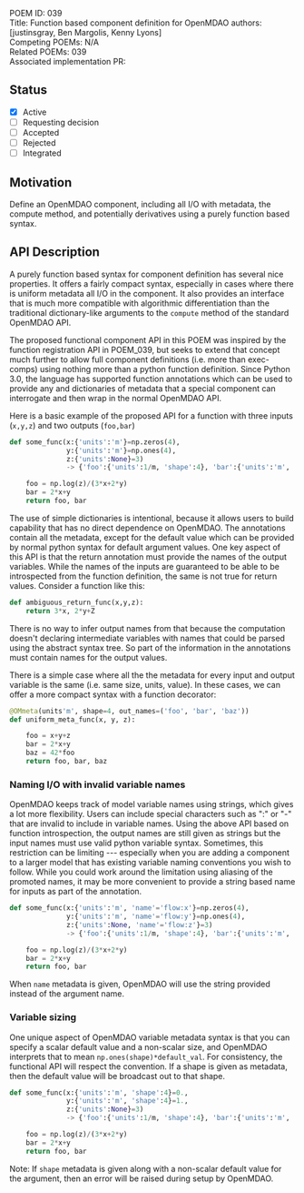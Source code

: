 POEM ID: 039  
Title:  Function based component definition for OpenMDAO
authors: [justinsgray, Ben Margolis, Kenny Lyons]  
Competing POEMs: N/A    
Related POEMs: 039   
Associated implementation PR:

##  Status

- [x] Active
- [ ] Requesting decision
- [ ] Accepted
- [ ] Rejected
- [ ] Integrated

## Motivation

Define an OpenMDAO component, including all I/O with metadata, the compute method, and potentially derivatives using a purely function based syntax. 

## API Description

A purely function based syntax for component definition has several nice properties. 
It offers a fairly compact syntax, especially in cases where there is uniform metadata all I/O in the component. 
It also provides an interface that is much more compatible with algorithmic differentiation than the traditional dictionary-like arguments to the `compute` method of the standard OpenMDAO API. 

The proposed functional component API in this POEM was inspired by the function registration API in POEM_039, 
but seeks to extend that concept much further to allow full component definitions (i.e. more than exec-comps) using nothing more than a python function definition. 
Since Python 3.0, the language has supported function annotations which can be used to provide any and dictionaries of metadata that a special component can interrogate and then wrap in the normal OpenMDAO API. 

Here is a basic example of the proposed API for a function with three inputs (`x,y,z`) and two outputs (`foo,bar`)

```python
def some_func(x:{'units':'m'}=np.zeros(4),
              y:{'units':'m'}=np.ones(4),
              z:{'units':None}=3) 
              -> {'foo':{'units':1/m, 'shape':4}, 'bar':{'units':'m', 'shape':4}} : 

    foo = np.log(z)/(3*x+2*y)
    bar = 2*x+y
    return foo, bar
```

The use of simple dictionaries is intentional, because it allows users to build capability that has no direct dependence on OpenMDAO. 
The annotations contain all the metadata, except for the default value which can be provided by normal python syntax for default argument values. 
One key aspect of this API is that the return annotation must provide the names of the output variables. 
While the names of the inputs are guaranteed to be able to be introspected from the function definition, the same is not true for return values. 
Consider a function like this: 

```python
def ambiguous_return_func(x,y,z):
    return 3*x, 2*y+Z

```
There is no way to infer output names from that because the computation doesn't declaring intermediate variables with names that could be parsed using the abstract syntax tree. 
So part of the information in the annotations must contain names for the output values. 

There is a simple case where all the the metadata for every input and output variable is the same (i.e. same size, units, value). 
In these cases, we can offer a more compact syntax with a function decorator: 

```python
@OMmeta(units'm', shape=4, out_names=('foo', 'bar', 'baz'))
def uniform_meta_func(x, y, z): 

    foo = x+y+z
    bar = 2*x+y
    baz = 42*foo
    return foo, bar, baz
```

### Naming I/O with invalid variable names

OpenMDAO keeps track of model variable names using strings, which gives a lot more flexibility. 
Users can include special characters such as ":" or "-" that are invalid to include in variable names. 
Using the above API based on function introspection, the output names are still given as strings but the input names must use valid python variable syntax. 
Sometimes, this restriction can be limiting --- especially when you are adding a component to a larger model that has existing variable naming conventions you wish to follow. 
While you could work around the limitation using aliasing of the promoted names, 
it may be more convenient to provide a string based name for inputs as part of the annotation. 

```python
def some_func(x:{'units':'m', 'name'='flow:x'}=np.zeros(4),
              y:{'units':'m', 'name'='flow:y'}=np.ones(4),
              z:{'units':None, 'name'='flow:z'}=3) 
              -> {'foo':{'units':1/m, 'shape':4}, 'bar':{'units':'m', 'shape':4}} : 

    foo = np.log(z)/(3*x+2*y)
    bar = 2*x+y
    return foo, bar
```
When `name` metadata is given, OpenMDAO will use the string provided instead of the argument name. 

### Variable sizing 

One unique aspect of OpenMDAO variable metadata syntax is that you can specify a scalar default value and a non-scalar size, 
and OpenMDAO interprets that to mean `np.ones(shape)*default_val`. 
For consistency, the functional API will respect the convention. 
If a shape is given as metadata, then the default value will be broadcast out to that shape. 

```python
def some_func(x:{'units':'m', 'shape':4}=0.,
              y:{'units':'m', 'shape':4}=1.,
              z:{'units':None}=3) 
              -> {'foo':{'units':1/m, 'shape':4}, 'bar':{'units':'m', 'shape':4}} : 

    foo = np.log(z)/(3*x+2*y)
    bar = 2*x+y
    return foo, bar
```
Note: If `shape` metadata is given along with a non-scalar default value for the argument, then an error will be raised during setup by OpenMDAO. 





